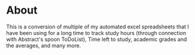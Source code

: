 # About
This is a conversion of multiple of my automated excel spreadsheets that I have been using for a long time to track study hours (through connection with Abstract's spoon ToDoList), Time left to study, academic grades and the averages, and many more.
